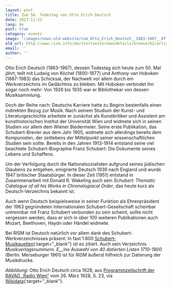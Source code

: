 ```yaml
---
layout: post
title: Zum 50. Todestag von Otto Erich Deutsch
date: 2017-11-23
lang: de
post: true
category: events
image: "/images/news-old-website/csm_Otto_Erich_Deutsch__1883-1967__0ff5359987.jpg"
old_url: http://www.rism.info/de/startseite/newsdetails/browse/62/article/64/50th-anniversary-of-the-death-of-otto-erich-deutsch.html
email: ''
author: ''
---
```



Otto Erich Deutsch (1883-1967), dessen Todestag sich heute zum 50. Mal jährt, teilt mit Ludwig von Köchel (1800-1877) und Anthony van Hoboken (1887-1983) das Schicksal, der Nachwelt vor allem durch ein Werkverzeichnis im Gedächtnis zu bleiben. Mit Hoboken verbindet ihn sogar noch mehr: Von 1926 bis 1935 war er Bibliothekar von dessen Musiksammlung.

Doch der Reihe nach: Deutschs Karriere hatte zu Beginn bestenfalls einen indirekten Bezug zur Musik. Nach seinem Studium der Kunst- und Literaturgeschichte arbeitete er zunächst als Kunstkritiker und Assistent am kunsthistorischen Institut der Universität Wien und widmete sich in seinen Studien vor allem dem Wiener Biedermeier. Seine erste Publikation, das Schubert-Brevier aus dem Jahr 1905, widmete sich allerdings bereits dem Komponisten, der zeitlebens der Mittelpunkt seiner wissenschaftlichen Studien sein sollte. Bereits in den Jahren 1913-1914 entstand seine viel beachtete Schubert-Biographie Franz Schubert: Die Dokumente seines Lebens und Schaffens.

Um der Verfolgung durch die Nationalsozialisten aufgrund seines jüdischen Glaubens zu entgehen, emigrierte Deutsch 1939 nach England und wurde 1947 britischer Staatsbürger. In dieser Zeit (1951) entstand in Zusammenarbeit mit Donald R. Wakeling auch sein _Schubert: Thematic Catalogue of all his Works in Chronologiacal Order_, das heute kurz als Deutsch-Verzeichnis bekannt ist.

Auch wenn Deutsch beispielsweise in seiner Funktion als Ehrenpräsident der 1963 gegründeten Internationalen Schubert-Gesellschaft scheinbar untrennbar mit Franz Schubert verbunden zu sein scheint, sollte nicht vergessen werden, dass er sich in über 100 weiteren Publikationen auch Mozart, Beethoven, Haydn oder Händel widmete.

Bei RISM ist Deutsch natürlich vor allem dank des Schubert-Werkverzeichnisses präsent: In fast 1.600 [Schubert-Musikquellen](https://opac.rism.info/search?View=rism&author=118610961&Language=en){:target="_blank"} ist es zitiert. Auch sein Verzeichnis _Musikverlagsnummern._ _E__ine Auswahl von 40 datierten Listen 1710-1900_ (Berlin: Merseburger 1961) ist für RISM äußerst hilfreich zur Datierung der Musikdrucke.

_Abbildung_: Otto Erich Deutsch circa 1928, aus [Programmzeitschrift der RAVAG „Radio Wien“](https://de.wikipedia.org/wiki/Radio_Wien_(1924)) vom 26. März 1928, S. 23, via [Wikidata](https://commons.wikimedia.org/wiki/File:Otto_Erich_Deutsch_(1883%E2%80%931967).jpg){:target="_blank"}.

<script type="text/javascript">var switchTo5x=true;</script><script type="text/javascript" src="http://w.sharethis.com/button/buttons.js"></script><script type="text/javascript">stLight.options({publisher: "9b601438-1ce1-49d8-bfd7-9cff5df54c17", doNotHash: false, doNotCopy: false, hashAddressBar: false});</script>